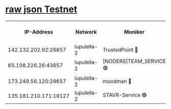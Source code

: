 [raw json Testnet](https://rpc-check.jaclalt.stavr.tech/jaclalt/rpc-jaclalt-result.json)
=

<table><tr><th>IP-Address</th><th>Network</th><th>Moniker</th><th>Latest Block Height</th><th>Earliest Block Height</th><th>Catching Up</th><th>Tx Index</th><th>Voting Power</th><th>Scan Time</th></tr><tr><td>142.132.202.92:26857</td><td>lupulella-2</td><td>TrustedPoint 🔴</td><td>6772801</td><td>6282001</td><td>False</td><td>off</td><td>5</td><td>2024-02-21T16:55:00.122531160UTC</td></tr><tr><td>65.108.226.26:43657</td><td>lupulella-2</td><td>[NODERS]TEAM_SERVICE 🟢</td><td>6772801</td><td>6282001</td><td>False</td><td>on</td><td>0</td><td>2024-02-21T16:55:00.447596223UTC</td></tr><tr><td>173.249.56.120:29657</td><td>lupulella-2</td><td>moodman 🔴</td><td>6772800</td><td>6672800</td><td>False</td><td>off</td><td>940134</td><td>2024-02-21T16:54:59.845623032UTC</td></tr><tr><td>135.181.210.171:19127</td><td>lupulella-2</td><td>STAVR-Service 🟢</td><td>6772799</td><td>6772001</td><td>False</td><td>on</td><td>0</td><td>2024-02-21T16:54:51.166109137UTC</td></tr></table>
